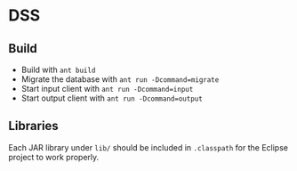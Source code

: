 # DSS

## Build

* Build with `ant build`
* Migrate the database with `ant run -Dcommand=migrate`
* Start input client with `ant run -Dcommand=input`
* Start output client with `ant run -Dcommand=output`

## Libraries

Each JAR library under `lib/` should be included in `.classpath` for the Eclipse project to work properly.
